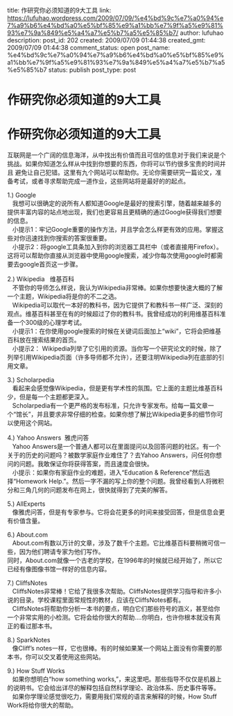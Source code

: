 title: 作研究你必须知道的9大工具
link: https://lufuhao.wordpress.com/2009/07/09/%e4%bd%9c%e7%a0%94%e7%a9%b6%e4%bd%a0%e5%bf%85%e9%a1%bb%e7%9f%a5%e9%81%93%e7%9a%849%e5%a4%a7%e5%b7%a5%e5%85%b7/
author: lufuhao
description: 
post_id: 202
created: 2009/07/09 01:44:38
created_gmt: 2009/07/09 01:44:38
comment_status: open
post_name: %e4%bd%9c%e7%a0%94%e7%a9%b6%e4%bd%a0%e5%bf%85%e9%a1%bb%e7%9f%a5%e9%81%93%e7%9a%849%e5%a4%a7%e5%b7%a5%e5%85%b7
status: publish
post_type: post

# 作研究你必须知道的9大工具

# 作研究你必须知道的9大工具

互联网是一个广阔的信息海洋，从中找出有价值而且可信的信息对于我们来说是个挑战。如果你知道怎么样从中找到你想要的东西，你将可以节约很多宝贵的时间并且 避免让自己犯错。这里有九个网站可以帮助你。无论你需要研究一篇论文，准备考试，或者寻求帮助完成一道作业，这些网站将是最好的的起点。  
  
1.) Google  
   我想可以很确定的说所有人都知道Google是最好的搜索引擎，随着越来越多的提供丰富内容的站点地出现，我们也更容易且更精确的通过Google获得我们想要的信息。  
   小提示1：牢记Google重要的操作方法，并且学会怎么样更有效的应用。掌握这些对你迅速找到你搜索的答案很重要。  
   小提示2：将google工具条加入到你的浏览器工具栏中（或者直接用Firefox）。这将可以帮助你直接从浏览器中使用google搜索，减少你每次使用google时都需要去google首页这一步骤。  
  
2.) Wikipedia   维基百科  
   不管你的导师怎么样说，我认为Wikipedia非常棒。如果你想要快速大概的了解一个主题，Wikipedia将是你的不二之选。  
   Wikipedia可以取代一本好的教科书，因为它提供了和教科书一样广泛、深刻的观点。维基百科甚至在有的时候超过了你的教科书。我曾经成功的利用维基百科准备一个300级的心理学考试。  
   小提示1：在你使用google搜索的时候在关键词后面加上“wiki”，它将会把维基百科放在搜索结果的首页。  
   小提示2： Wikipedia列举了它引用的资源。当你写一个研究论文的时候，除了列举引用Wikipedia页面（许多导师都不允许），还要注明Wikipedia列在底部的引用文章。  
  
3.) Scholarpedia  
   看起来会感觉像Wikipedia，但是更有学术性的氛围。它上面的主题比维基百科少，但是每一个主题都更深入。  
   Scholarpedia有一个更严格的发布标准，只允许专家发布。给每一篇文章一个“馆长”，并且要求非常仔细的检查。如果你想了解比Wikipedia更多的细节你可以使用这个网站。  
  
4.) Yahoo Answers  雅虎问答  
   Yahoo Answers是一个普通人都可以在里面提问以及回答问题的社区。有一个关于的历史的问题吗？被数学家庭作业难住了？去Yahoo Answers，问任何你想问的问题。我敢保证你将获得答案，而且速度会很快。  
   小提示：如果你有家庭作业的难题，进入“Education & Reference”然后选择“Homework Help.”。然后一字不漏的写上你的整个问题。我曾经看到人将微积分和三角几何的问题发布在网上，很快就得到了完美的解答。  
  
5.) AllExperts   
   像雅虎问答，但是有专家参与。它将会花更多的时间来接受回答，但是信息会更有价值含量。  
  
6.) About.com  
   About.com有数以万计的文章，涉及了数千个主题。它比维基百科要稍微可信一些，因为他们聘请专家为他们写作。  
同时，About.com就像一个古老的学校，在1996年的时候就已经开始了，所以它已经有像图像书馆一样好的信息内容。  
  
7.) CliffsNotes  
   CliffsNotes非常棒！它给了我很多次帮助。CliffsNotes提供学习指导和许多小说的目录。学校课程里面常规性的教材，应该在CliffsNotes都有。  
   CliffsNotes将帮助你分析一本书的要点，明白它们那些符号的涵义，甚至给你一个非常实用的小检测。它将会给你很大的帮助….你明白，也许你根本就没有真正的看过那本书。  
  
8.) SparkNotes  
   像Cliff’s notes一样，它也很棒。有的时候如果某一个网站上面没有你需要的那本书，你可以交叉着使用这些网站。  
  
9.) How Stuff Works  
   如果你想明白“how something works,”，来这里吧。那些指导不仅仅是机器上的说明书。它会给出详尽的解释包括自然科学理论、政治体系、历史事件等等。  
   如果你学理论感觉很吃力，需要用我们常规的语言来解释的时候，How Stuff Work将给你很大的帮助。